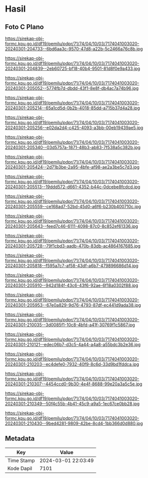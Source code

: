 # Hasil

## Foto C Plano

https://sirekap-obj-formc.kpu.go.id/df19/pemilu/pdpr/71/74/04/10/03/7174041003020-20240301-204733--6bd6aa3c-9570-47d8-a22b-5c2466a76c8b.jpg

https://sirekap-obj-formc.kpu.go.id/df19/pemilu/pdpr/71/74/04/10/03/7174041003020-20240301-204839--2eb60725-bf18-40b4-9501-81d8f0e9a433.jpg

https://sirekap-obj-formc.kpu.go.id/df19/pemilu/pdpr/71/74/04/10/03/7174041003020-20240301-205052--5774fb7d-dbdd-43f1-8e8f-db4ac7a74b96.jpg

https://sirekap-obj-formc.kpu.go.id/df19/pemilu/pdpr/71/74/04/10/03/7174041003020-20240301-205214--65a1cd5d-0b2b-4018-85dd-a715b37d4a28.jpg

https://sirekap-obj-formc.kpu.go.id/df19/pemilu/pdpr/71/74/04/10/03/7174041003020-20240301-205256--e02da2d4-c425-4093-a3bb-00eb19439ae5.jpg

https://sirekap-obj-formc.kpu.go.id/df19/pemilu/pdpr/71/74/04/10/03/7174041003020-20240301-205340--03d5757a-1871-48b3-ab83-7f538a5c382b.jpg

https://sirekap-obj-formc.kpu.go.id/df19/pemilu/pdpr/71/74/04/10/03/7174041003020-20240301-205424--2d71b3be-2a95-4bfe-af98-ae2a3be5c7d3.jpg

https://sirekap-obj-formc.kpu.go.id/df19/pemilu/pdpr/71/74/04/10/03/7174041003020-20240301-205513--19ddd572-d661-4352-b44c-0dcebe8fcdcd.jpg

https://sirekap-obj-formc.kpu.go.id/df19/pemilu/pdpr/71/74/04/10/03/7174041003020-20240301-205559--ce168ad7-52bd-45d0-a6f6-b230b400710c.jpg

https://sirekap-obj-formc.kpu.go.id/df19/pemilu/pdpr/71/74/04/10/03/7174041003020-20240301-205643--feed7c46-6111-4098-87c0-8c852ef61336.jpg

https://sirekap-obj-formc.kpu.go.id/df19/pemilu/pdpr/71/74/04/10/03/7174041003020-20240301-205728--79f1cbd3-aadb-470b-83db-ac4864167685.jpg

https://sirekap-obj-formc.kpu.go.id/df19/pemilu/pdpr/71/74/04/10/03/7174041003020-20240301-205818--f595a7c7-af58-43df-a6b7-479896686d14.jpg

https://sirekap-obj-formc.kpu.go.id/df19/pemilu/pdpr/71/74/04/10/03/7174041003020-20240301-205910--942d184f-43c6-43f6-92ae-6f18a0302f88.jpg

https://sirekap-obj-formc.kpu.go.id/df19/pemilu/pdpr/71/74/04/10/03/7174041003020-20240301-205953--67e0a829-9d76-4793-87df-ec441d9ada38.jpg

https://sirekap-obj-formc.kpu.go.id/df19/pemilu/pdpr/71/74/04/10/03/7174041003020-20240301-210035--3d0085f1-10c8-4bfd-a41f-30769f1c5867.jpg

https://sirekap-obj-formc.kpu.go.id/df19/pemilu/pdpr/71/74/04/10/03/7174041003020-20240301-210121--edec06b7-d3c5-4a44-a4a8-a55bdc3b2e36.jpg

https://sirekap-obj-formc.kpu.go.id/df19/pemilu/pdpr/71/74/04/10/03/7174041003020-20240301-210203--ec4defe0-7932-40f9-8c6d-33d9bd1fddca.jpg

https://sirekap-obj-formc.kpu.go.id/df19/pemilu/pdpr/71/74/04/10/03/7174041003020-20240301-210307--4454ccd0-9b30-4e4f-8688-99e20a3a5c5e.jpg

https://sirekap-obj-formc.kpu.go.id/df19/pemilu/pdpr/71/74/04/10/03/7174041003020-20240301-210349--50f4c55b-4b41-45c9-a9a5-1ec67ce0bb28.jpg

https://sirekap-obj-formc.kpu.go.id/df19/pemilu/pdpr/71/74/04/10/03/7174041003020-20240301-210430--9bed4281-9809-42be-8cd4-1bb366d0d880.jpg


## Metadata

| Key        | Value               |
| ---------- | ------------------- |
| Time Stamp | 2024-03-01 22:03:49 |
| Kode Dapil | 7101                |



